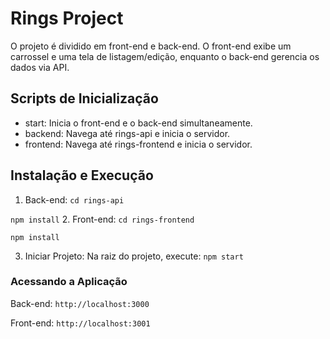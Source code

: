 # Rings Project

O projeto é dividido em front-end e back-end. O front-end exibe um carrossel e uma tela de listagem/edição, enquanto o back-end gerencia os dados via API.

## Scripts de Inicialização

- start: Inicia o front-end e o back-end simultaneamente.
- backend: Navega até rings-api e inicia o servidor.
- frontend: Navega até rings-frontend e inicia o servidor.

## Instalação e Execução
1. Back-end:
`cd rings-api`

`npm install`
2. Front-end:
`cd rings-frontend`

`npm install`

3. Iniciar Projeto: Na raiz do projeto, execute:
`npm start`

### Acessando a Aplicação

Back-end: `http://localhost:3000`

Front-end: `http://localhost:3001`
#
